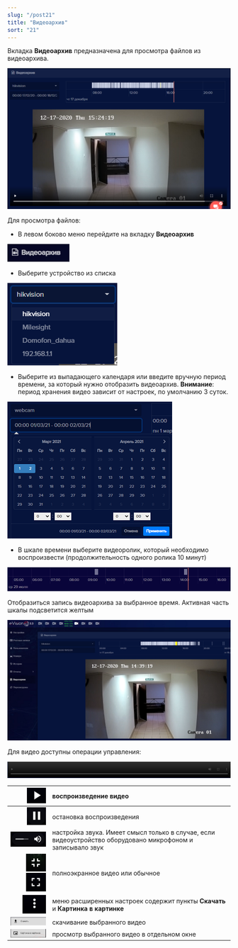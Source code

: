 ```yaml
---
slug: "/post21"
title: "Видеоархив"
sort: "21"
---
```


Вкладка **Видеоархив** предназначена для просмотра файлов из видеоархива. 

![](images/Screenshot_114.png)

Для  просмотра файлов:

- В левом боково меню перейдите на вкладку **Видеоархив** 
  
![](images/Screenshot_161.png)

- Выберите устройство из списка

![](images/image27.png)

- Выберите из выпадающего календаря или введите вручную период времени, за который нужно отобразить видеоархив. **Внимание**: период хранения видео зависит от настроек, по умолчанию 3 суток.

![](images/Screenshot_115.png)

- В шкале времени выберите видеоролик,  который необходимо воспроизвести (продолжительность одного ролика 10 минут)

![](images/image183.png)

Отобразиться запись видеоархива за выбранное время. Активная часть шкалы подсветится желтым

![](images/image188.png)

Для видео доступны операции управления:

![](images/Screenshot_116.png)

|![](images/image135.png)|воспроизведение видео|
| -: | :- |
|![](images/image31.png)|остановка воспроизведения|
|![](images/image244.png)|настройка звука. Имеет смысл только в случае, если видеоустройство оборудовано микрофоном и записывало звук|
|![](images/image228.png) ![](images/image246.png)|полноэкранное видео или  обычное|
|![](images/image235.png)|меню расширенных настроек содержит пункты **Скачать** и **Картинка в картинке**|
|![](images/image317.png)|скачивание выбранного видео|
|![](images/image259.png)|просмотр выбранного видео в отдельном окне|
